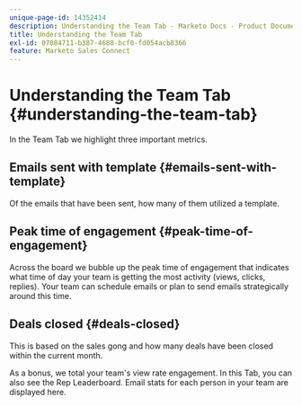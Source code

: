 ```yaml
---
unique-page-id: 14352414
description: Understanding the Team Tab - Marketo Docs - Product Documentation
title: Understanding the Team Tab
exl-id: 07084711-b387-4688-bcf0-fd054acb8366
feature: Marketo Sales Connect
---
```

# Understanding the Team Tab {#understanding-the-team-tab}

In the Team Tab we highlight three important metrics.

## Emails sent with template {#emails-sent-with-template}

Of the emails that have been sent, how many of them utilized a template.

## Peak time of engagement {#peak-time-of-engagement}

Across the board we bubble up the peak time of engagement that indicates what time of day your team is getting the most activity (views, clicks, replies). Your team can schedule emails or plan to send emails strategically around this time.

## Deals closed {#deals-closed}

This is based on the sales gong and how many deals have been closed within the current month.

As a bonus, we total your team's view rate engagement. In this Tab, you can also see the Rep Leaderboard. Email stats for each person in your team are displayed here.
